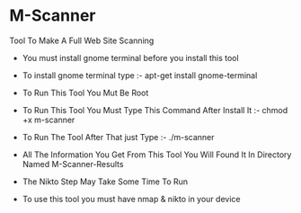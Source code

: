# M-Scanner
Tool To Make A Full Web Site Scanning

* You must install gnome terminal before you install this tool
 
* To install gnome terminal type :-
apt-get install gnome-terminal
 
* To Run This Tool You Mut Be Root

* To Run This Tool You Must Type This Command After Install It :-
chmod +x m-scanner

* To Run The Tool After That just Type :-
./m-scanner

* All The Information You Get From This Tool You Will Found It In Directory Named M-Scanner-Results

* The Nikto Step May Take Some Time To Run

* To use this tool you must have nmap & nikto in your device
